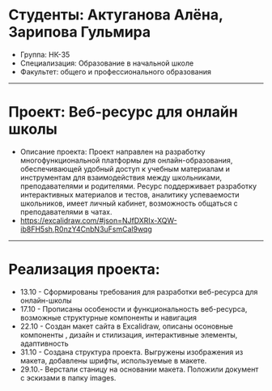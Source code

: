 # Студенты: Актуганова Алёна, Зарипова Гульмира
- Группа: НК-35
- Специализация: Образование в начальной школе
- Факультет: общего и профессионального образования
---
# Проект: Веб-ресурс для онлайн школы
- Описание проекта: Проект направлен на разработку многофункциональной платформы для онлайн-образования, обеспечивающей удобный доступ к учебным материалам и инструментам для взаимодействия между школьниками, преподавателями и родителями. Ресурс поддерживает разработку интерактивных материалов и тестов, аналитику успеваемости школьников, имеет личный кабинет, возможность общаться с преподавателями в чатах.
- https://excalidraw.com/#json=NJfDXRIx-XQW-ib8FH5sh,R0nzY4CnbN3uFsmCal9wqg
---
# Реализация проекта:
- 13.10 - Сформированы требования для разработки веб-ресурса для онлайн-школы
- 17.10 - Прописаны особености и функциональность веб-ресурса, возможные структурные компоненты и навигация
- 22.10 - Создан макет сайта в Excalidraw, описаны осоновные компоненты , дизайн и стилизация, интерактивные элементы, адаптивность
- 31.10 - Создана структура проекта. Выгружены изображения из макета, добавлены шрифты, используемые в макете.
- 29.10.- Верстали станицу на основании макета. Положили документ с эскизами в папку images.
